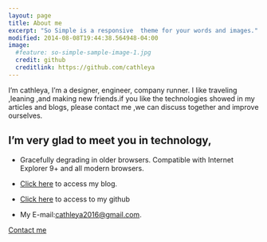 ```yaml
---
layout: page
title: About me
excerpt: "So Simple is a responsive  theme for your words and images."
modified: 2014-08-08T19:44:38.564948-04:00
image:
  #feature: so-simple-sample-image-1.jpg
  credit: github
  creditlink: https://github.com/cathleya
---
```


I’m cathleya, I’m a designer, engineer, company runner. I like traveling ,leaning ,and making new friends.if you like the technologies showed in my articles and blogs, please contact me ,we can discuss together and improve ourselves. 


## I’m very glad to meet you in technology,

* Gracefully degrading in older browsers. Compatible with Internet Explorer 9+ and all modern browsers.

* [Click here](https://cathleya.github.io/) to access my blog.

* [Click here](https://github.com/cathleya) to access to my github

* My E-mail:cathleya2016@gmail.com.


<a markdown="0" href="{{ site.url }}/about" class="btn">Contact me</a>

[^1]: Example: *domain.com/category-name/post-title*